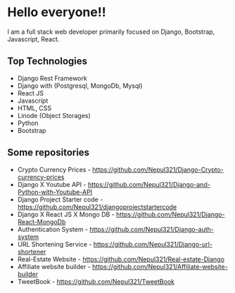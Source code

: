 # Hello everyone!!

 I am a full stack web developer primarily focused on Django, Bootstrap, Javascript, React.
 
## Top Technologies
 
 - Django Rest Framework
 - Django with (Postgresql, MongoDb, Mysql)
 - React JS
 - Javascript
 - HTML, CSS
 - Linode (Object Storages)
 - Python
 - Bootstrap

## Some repositories

- Crypto Currency Prices - https://github.com/Nepul321/Django-Crypto-currency-prices
- Django X Youtube API - https://github.com/Nepul321/Django-and-Python-with-Youtube-API
- Django Project Starter code - https://github.com/Nepul321/djangoprojectstartercode
- Django X React JS X Mongo DB - https://github.com/Nepul321/Django-React-MongoDb
- Authentication System - https://github.com/Nepul321/Django-auth-system
- URL Shortening Service - https://github.com/Nepul321/Django-url-shortener
- Real-Estate Website - https://github.com/Nepul321/Real-estate-Django
- Affiliate website builder - https://github.com/Nepul321/Affiliate-website-builder
- TweetBook - https://github.com/Nepul321/TweetBook
